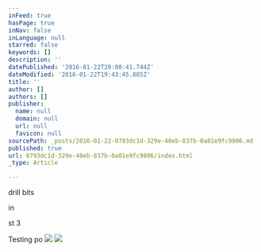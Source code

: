 ```yaml
---
inFeed: true
hasPage: true
inNav: false
inLanguage: null
starred: false
keywords: []
description: ''
datePublished: '2016-01-22T20:00:41.744Z'
dateModified: '2016-01-22T19:43:45.885Z'
title: ''
author: []
authors: []
publisher:
  name: null
  domain: null
  url: null
  favicon: null
sourcePath: _posts/2016-01-22-0793dc1d-329e-40eb-837b-0a81e9fc9806.md
published: true
url: 0793dc1d-329e-40eb-837b-0a81e9fc9806/index.html
_type: Article

---
```

drill bits

in

st 3

Testing po
![](https://the-grid-user-content.s3-us-west-2.amazonaws.com/6d710e3c-3774-4f9d-a8a4-9bb79ab46873.JPG)
![](https://the-grid-user-content.s3-us-west-2.amazonaws.com/deb3b006-40c3-4c7d-9f1b-27fb779bdb50.jpg)